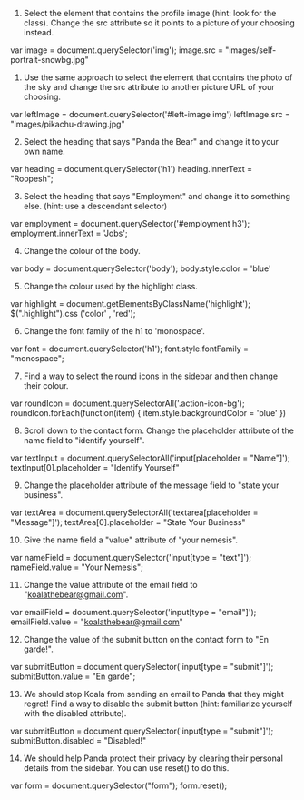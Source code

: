 1.  Select the element that contains the profile image (hint: look for the class). Change the src attribute so it points to a picture of your choosing instead.

var image = document.querySelector('img');
image.src = "images/self-portrait-snowbg.jpg"

1. Use the same approach to select the element that contains the photo of the sky and change the src attribute to another picture URL of your choosing.

var leftImage = document.querySelector('#left-image img')
leftImage.src = "images/pikachu-drawing.jpg"

2. Select the heading that says "Panda the Bear" and change it to your own name.

var heading = document.querySelector('h1')
heading.innerText = "Roopesh";

3. Select the heading that says "Employment" and change it to something else. (hint: use a descendant selector)

var employment = document.querySelector('#employment h3');
employment.innerText = 'Jobs';

4. Change the colour of the body.

var body = document.querySelector('body');
body.style.color = 'blue'

5. Change the colour used by the highlight class.

var highlight = document.getElementsByClassName('highlight');
$(".highlight").css ('color' , 'red');

6. Change the font family of the h1 to 'monospace'.

var font = document.querySelector('h1');
font.style.fontFamily = "monospace";

7. Find a way to select the round icons in the sidebar and then change their colour.

var roundIcon = document.querySelectorAll('.action-icon-bg');
roundIcon.forEach(function(item) { item.style.backgroundColor = 'blue' })

8. Scroll down to the contact form. Change the placeholder attribute of the name field to "identify yourself".

var textInput = document.querySelectorAll('input[placeholder = "Name"]');
textInput[0].placeholder = "Identify Yourself"

9. Change the placeholder attribute of the message field to "state your business".

var textArea = document.querySelectorAll('textarea[placeholder = "Message"]');
textArea[0].placeholder = "State Your Business"

10. Give the name field a "value" attribute of "your nemesis".

var nameField = document.querySelector('input[type = "text"]');
nameField.value = "Your Nemesis";

11. Change the value attribute of the email field to "koalathebear@gmail.com".

var emailField = document.querySelector('input[type = "email"]');
emailField.value = "koalathebear@gmail.com"

12. Change the value of the submit button on the contact form to "En garde!".

var submitButton = document.querySelector('input[type = "submit"]');
submitButton.value = "En garde";

13. We should stop Koala from sending an email to Panda that they might regret! Find a way to disable the submit button (hint: familiarize yourself with the disabled attribute).

var submitButton = document.querySelector('input[type = "submit"]');
submitButton.disabled = "Disabled!"

14. We should help Panda protect their privacy by clearing their personal details from the sidebar. You can use reset() to do this.

var form = document.querySelector("form");
form.reset();

